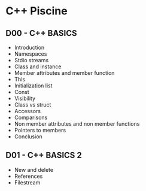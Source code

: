 
# C++ Piscine

## D00 - C++ BASICS

- Introduction
- Namespaces
- Stdio streams
- Class and instance
- Member attributes and member function
- This
- Initialization list
- Const
- Visibility
- Class vs struct
- Accessors
- Comparisons
- Non member attributes and non member functions
- Pointers to members
- Conclusion

## D01 - C++ BASICS 2

- New and delete
- References
- Filestream

